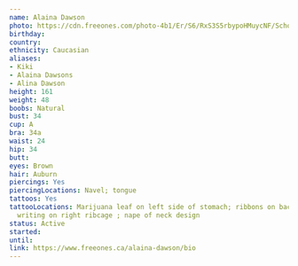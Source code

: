 ```yaml
---
name: Alaina Dawson
photo: https://cdn.freeones.com/photo-4b1/Er/S6/RxS3S5rbypoHMuycNF/Schoolgirl-Alaina-Dawson-fucked-in-ripped-Tights_001_teaser.jpg
birthday:
country:
ethnicity: Caucasian
aliases:
- Kiki
- Alaina Dawsons
- Alina Dawson
height: 161
weight: 48
boobs: Natural
bust: 34
cup: A
bra: 34a
waist: 24
hip: 34
butt:
eyes: Brown
hair: Auburn
piercings: Yes
piercingLocations: Navel; tongue
tattoos: Yes
tattooLocations: Marijuana leaf on left side of stomach; ribbons on back of both legs;
  writing on right ribcage ; nape of neck design
status: Active
started:
until:
link: https://www.freeones.ca/alaina-dawson/bio
---
```

